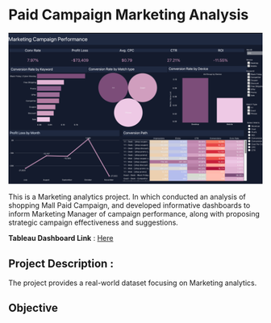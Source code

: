 # Paid Campaign Marketing Analysis
![](https://github.com/poojapatel26/Marketing-Analytics/blob/main/tableau_dashboard.png)

This is a Marketing analytics project. In which conducted an analysis of shopping Mall Paid Campaign, and developed informative dashboards to inform Marketing Manager of campaign performance, along with proposing strategic campaign effectiveness and suggestions. 

**Tableau  Dashboard Link** :  [Here](https://public.tableau.com/app/profile/poojapatel26/viz/PaidSearchCampaignPerformanceDashboard_17214137761920/Dashboard)

## Project Description :
The project provides a real-world dataset focusing on Marketing analytics. 

## Objective 
